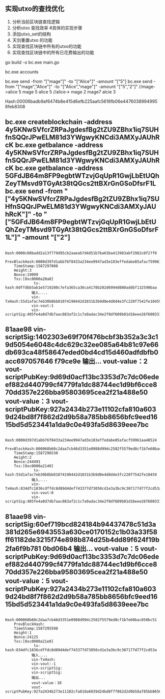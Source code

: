 ## 实现utxo的查找优化 
1. 分析当前区块链查找逻辑 
2. 分析utxo 查找效率
#具体的实现步骤
1.  添加utxo_set的结构
2. 天剑重置utxo 的功能
3. 实现查找区块链中所有的utxo的功能
4. 实现查找区块链中的所有已花费输出的功能


go build -o bc.exe main.go

bc.exe accounts




bc.exe send -from "[\"mage\"]" -to "[\"Alice\"]" -amount "[\"5\"]
bc.exe send -from "[\"mage\",\"Alice\"]" -to "[\"Alice\",\"mage\"]" -amount "[\"5\",\"2\"]"
//mage->alice 5 mage 5 alice 5
//alice-> mage 2 mage7 alcie 3

Hash:00006badb9af6474b8e415d6efb225aafc5616fb06e44760389949958feb8308


bc.exe createblockchain -address 4y5KNwSVfcrZRPaJgdesfBg2tZU9ZBhx1iq7SUHfnSQQrJPwELM81d3YWgwyKNCdi3AMXyJAUhRcK
bc.exe getbalance -address 4y5KNwSVfcrZRPaJgdesfBg2tZU9ZBhx1iq7SUHfnSQQrJPwELM81d3YWgwyKNCdi3AMXyJAUhRcK
bc.exe getbalance -address 5GFdJB64m8FP9egbtWTzvjGqUpR1GwjLbEtUQhZeyTMsvd9TGyAt38tQGcs2ttBXrGnGSoDfsrF1L
bc.exe send -from "[\"4y5KNwSVfcrZRPaJgdesfBg2tZU9ZBhx1iq7SUHfnSQQrJPwELM81d3YWgwyKNCdi3AMXyJAUhRcK\"]" -to "[\"5GFdJB64m8FP9egbtWTzvjGqUpR1GwjLbEtUQhZeyTMsvd9TGyAt38tQGcs2ttBXrGnGSoDfsrF1L\"]" -amount "[\"2\"]
----------------------------------
        Hash:0000c08badd2a13f779d95cb2aaeab7d4d51b7ba63ba413983abf2982c0f27f0
        PrevBlockHash:0000d397d1abb76f8433a234ee9947ad3e103effedabe85afacf59961aa48524
        TimeStamp:1587297008
        Height:3
        Nonce:19099
        Txs:[0xc0000a20a0]
                 tx-hash:0dffdbb5ab1e5719280c7efa365ca36ca4178b202d6994d080addbf132590baa
                输入....
                vin-TxHash:55d1afac7eb30b8bb81074190442d1031b3b9d0e4d8d4e3fc220f7542fe10459
                vin-vout:1
                vin-scriptSig:405fe4a0d7db7aac883af2c1c7a9adac34e2f0df609b01d16eee26f6003310a786a0517eeafaa0af3235ce2d75215c9b9dd9f0ee8f8e387977d47df3f
81aae98
                vin-scriptSig:1402303e69f70f476bcbf3b352a3c3c19d5054e6048c4dc629c32ee085a64b81c97e66db693ca48f58647eded0bd4cd15d460adfdbfb0acc697057646
f79ce9e
                输出...
                vout-value：2
                vout-scriptPubKey:9d69d0acf13bc3353d7c7dc06edeef882d440799cf4779fa1dc88744ec1d9bf6cce870dd357e226bba95803695cea2f21a488e50
                vout-value：3
                vout-scriptPubKey:927a2434b273e11102cfa810a6039d24bd8f7f862d2d9b58a785bb8656bfc9eed1615bd5d523441a1da9c0e493fa5d8639eee7bc
-----------------------------------
        Hash:0000d397d1abb76f8433a234ee9947ad3e103effedabe85afacf59961aa48524
        PrevBlockHash:000068b60c2daa7cb46d3351e0988d99dc2582f5579ed8cf1b7e60bac050bc51
        TimeStamp:1587296530
        Height:2
        Nonce:244491
        Txs:[0xc0000a2140]
                 tx-hash:55d1afac7eb30b8bb81074190442d1031b3b9d0e4d8d4e3fc220f7542fe10459
                输入....
                vin-TxHash:834dfc1836cdffdc8d89d4def743377d73050cd1e3a3bc9c307177d77f2cd53a
                vin-vout:0
                vin-scriptSig:405fe4a0d7db7aac883af2c1c7a9adac34e2f0df609b01d16eee26f6003310a786a0517eeafaa0af3235ce2d75215c9b9dd9f0ee8f8e387977d47df3f
81aae98
                vin-scriptSig:60ef719bcd824184b94437478c51d3a381d265e6943553a630ce0170152c1b03a33f58ff61182de3215f74e898b874d25b4dd89f624f19b2fa6f9b781
0bd06b4
                输出...
                vout-value：5
                vout-scriptPubKey:9d69d0acf13bc3353d7c7dc06edeef882d440799cf4779fa1dc88744ec1d9bf6cce870dd357e226bba95803695cea2f21a488e50
                vout-value：5
                vout-scriptPubKey:927a2434b273e11102cfa810a6039d24bd8f7f862d2d9b58a785bb8656bfc9eed1615bd5d523441a1da9c0e493fa5d8639eee7bc
-----------------------------------
        Hash:000068b60c2daa7cb46d3351e0988d99dc2582f5579ed8cf1b7e60bac050bc51
        PrevBlockHash:
        TimeStamp:1587295598
        Height:1
        Nonce:24125
        Txs:[0xc0000a21e0]
                 tx-hash:834dfc1836cdffdc8d89d4def743377d73050cd1e3a3bc9c307177d77f2cd53a
                输入....
                vin-TxHash:
                vin-vout:-1
                vin-scriptSig:
                vin-scriptSig:
                输出...
                vout-value：10
                vout-scriptPubKey:927a2434b273e11102cfa810a6039d24bd8f7f862d2d9b58a785bb8656bfc9eed1615bd5d523441a1da9c0e493fa5d8639eee7bc

